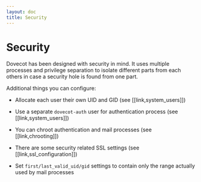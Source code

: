 ```yaml
---
layout: doc
title: Security
---
```


# Security

Dovecot has been designed with security in mind. It uses multiple processes
and privilege separation to isolate different parts from each others in case
a security hole is found from one part.

Additional things you can configure:

- Allocate each user their own UID and GID (see [[link,system_users]])

- Use a separate `dovecot-auth` user for authentication process (see
  [[link,system_users]])

- You can chroot authentication and mail processes (see [[link,chrooting]])

- There are some security related SSL settings (see [[link,ssl_configuration]])

- Set `first/last_valid_uid/gid` settings to contain only the range
  actually used by mail processes
